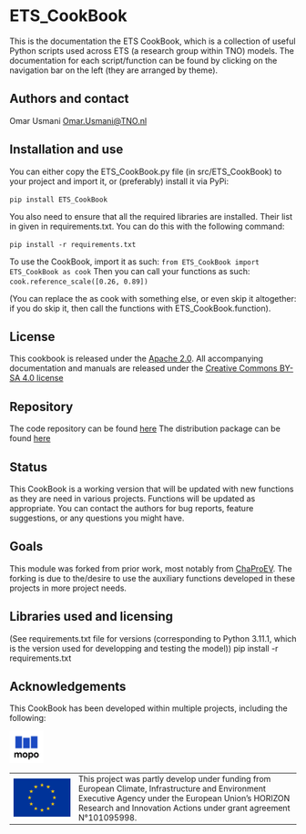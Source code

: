 

# **ETS_CookBook**


This is the documentation the ETS CookBook, which is a collection of useful
Python scripts used across ETS (a research group within TNO) models.
The documentation for each script/function can be found by clicking
on the navigation bar on the left (they are arranged by theme).

## Authors and contact
Omar Usmani [Omar.Usmani@TNO.nl](mailto:Omar.Usmani@TNO.nl)

## Installation and use
You can either copy the ETS_CookBook.py file (in src/ETS_CookBook) to your
project and import it, or (preferably) install it via PyPi:

``
pip install ETS_CookBook
``

You also need to ensure that all the required libraries are installed. Their
list in given in requirements.txt.
You can do this with the following command:

``
pip install -r requirements.txt
``

To use the CookBook, import it as such:
``
from ETS_CookBook import ETS_CookBook as cook
``
Then you can call your functions as such:
``
cook.reference_scale([0.26, 0.89])
``

(You can replace the as cook with something else, or even skip it altogether:
if you do skip it, then call the functions with ETS_CookBook.function).

## License

This cookbook is released under the [Apache 2.0](https://www.apache.org/licenses/LICENSE-2.0).
All accompanying documentation and manuals are released under the 
[Creative Commons BY-SA 4.0 license](https://creativecommons.org/licenses/by-sa/4.0/deed.en)

## Repository
The code repository can be found [here](https://github.com/TNO/ETS_CookBook)
The distribution package can be found [here](https://pypi.org/project/ETS-CookBook/)

## Status
This CookBook is a working version that will be updated with new functions
as they are need in various projects.
Functions will be updated as appropriate.
You can contact the authors for bug reports, feature suggestions,
or any questions you might have.

## Goals 
This module was forked from prior work,
most notably from [ChaProEV](https://github.com/TNO/ChaProEV).
The forking is due to the/desire to use the auxiliary functions developed
in these projects in more project needs. 


## Libraries used and licensing
(See requirements.txt file for versions (corresponding to Python 3.11.1, which
is the version used for developping and testing the model))
pip install -r requirements.txt

## Acknowledgements
This CookBook has been developed within multiple projects,
including the following:


<table width=500px frame="none">
<tr>
<td valign="middle" width=100px>
<img src=eu-emblem-low-res.jpg alt="EU emblem" width=100%></td>
<img src=MOPO_logo_main_onwhite.svg width = 12%>
<td valign="middle">This project was partly develop under funding from 
European Climate, 
Infrastructure and Environment Executive Agency under the European Union’s 
HORIZON Research and Innovation Actions under grant agreement N°101095998.</td>
<tr>
</table>

